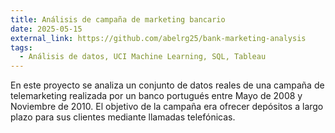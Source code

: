 ```yaml
---
title: Análisis de campaña de marketing bancario
date: 2025-05-15
external_link: https://github.com/abelrg25/bank-marketing-analysis
tags:
  - Análisis de datos, UCI Machine Learning, SQL, Tableau
---
```


En este proyecto se analiza un conjunto de datos reales de una campaña de telemarketing realizada por un banco portugués entre Mayo de 2008 y Noviembre de 2010. El objetivo de la campaña era ofrecer depósitos a largo plazo para sus clientes mediante llamadas telefónicas. 
 

<!--more-->
